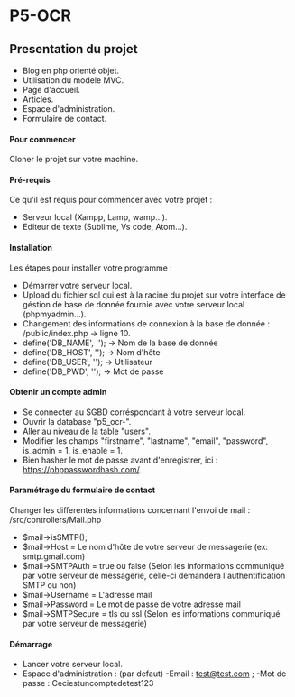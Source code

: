 # P5-OCR

## Presentation du projet

- Blog en php orienté objet.
- Utilisation du modele MVC.
- Page d'accueil.
- Articles.
- Espace d'administration.
- Formulaire de contact.

#### Pour commencer
Cloner le projet sur votre machine.

#### Pré-requis
Ce qu'il est requis pour commencer avec votre projet :
- Serveur local (Xampp, Lamp, wamp...).
- Editeur de texte (Sublime, Vs code, Atom...).

#### Installation
Les étapes pour installer votre programme :

- Démarrer votre serveur local.
- Upload du fichier sql qui est à la racine du projet sur votre interface de géstion de base 
de donnée fournie avec votre serveur local (phpmyadmin...).
- Changement des informations de connexion à la base de donnée : /public/index.php -> ligne 10.
- define('DB_NAME', ''); -> Nom de la base de donnée
- define('DB_HOST', ''); -> Nom d'hôte
- define('DB_USER', ''); -> Utilisateur
- define('DB_PWD', ''); -> Mot de passe


#### Obtenir un compte admin
- Se connecter au SGBD corréspondant à votre serveur local.
- Ouvrir la database "p5_ocr-".
- Aller au niveau de la table "users".
- Modifier les champs "firstname", "lastname", "email", "password", is_admin = 1, is_enable = 1.
- Bien hasher le mot de passe avant d'enregistrer, ici : https://phppasswordhash.com/.

#### Paramétrage du formulaire de contact
Changer les differentes informations concernant l'envoi de mail : /src/controllers/Mail.php

- $mail->isSMTP();
- $mail->Host = Le nom d'hôte de votre serveur de messagerie (ex: smtp.gmail.com)
- $mail->SMTPAuth = true ou false (Selon les informations communiqué par votre serveur de 
messagerie, celle-ci demandera l'authentification SMTP ou non)
- $mail->Username = L'adresse mail
- $mail->Password = Le mot de passe de votre adresse mail
- $mail->SMTPSecure = tls ou ssl (Selon les informations communiqué par votre serveur de messagerie)

#### Démarrage
- Lancer votre serveur local.
- Espace d'administration : (par defaut) -Email : test@test.com ; -Mot de passe : Ceciestuncomptedetest123

